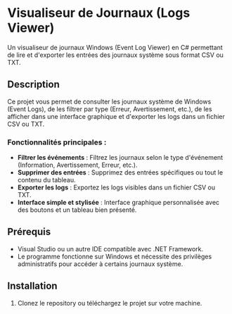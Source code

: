 # Visualiseur de Journaux (Logs Viewer)

Un visualiseur de journaux Windows (Event Log Viewer) en C# permettant de lire et d'exporter les entrées des journaux système sous format CSV ou TXT.

## Description

Ce projet vous permet de consulter les journaux système de Windows (Event Logs), de les filtrer par type (Erreur, Avertissement, etc.), de les afficher dans une interface graphique et d'exporter les logs dans un fichier CSV ou TXT.

### Fonctionnalités principales :
- **Filtrer les événements** : Filtrez les journaux selon le type d'événement (Information, Avertissement, Erreur, etc.).
- **Supprimer des entrées** : Supprimez des entrées spécifiques ou tout le contenu du tableau.
- **Exporter les logs** : Exportez les logs visibles dans un fichier CSV ou TXT.
- **Interface simple et stylisée** : Interface graphique personnalisée avec des boutons et un tableau bien présenté.

## Prérequis

- Visual Studio ou un autre IDE compatible avec .NET Framework.
- Le programme fonctionne sur Windows et nécessite des privilèges administratifs pour accéder à certains journaux système.

## Installation

1. Clonez le repository ou téléchargez le projet sur votre machine.
